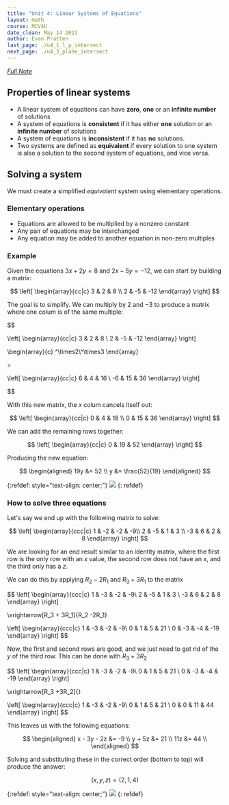 ```yaml
---
title: "Unit 4: Linear Systems of Equations"
layout: math
course: MCV4U
date_clean: May 14 2021
author: Evan Pratten
last_page: ./u4_1_l_p_intersect
next_page: ./u4_3_plane_intersect
---
```


*[Full Note]({{site.baseurl}}/static/pdf/mcv4u/4.2%20Solving%20Linear%20Systems%20of%20Equations%20(9.2)%20MATRICES.pdf)*

## Properties of linear systems

 - A linear system of equations can have **zero**, **one** or an **infinite number** of solutions
 - A system of equations is **consistent** if it has either **one** solution or an **infinite number** of solutions
 - A system of equations is **inconsistent** if it has **no** solutions.
 - Two systems are defined as **equivalent** if every solution to one system is also a solution to the second system of equations, and vice versa.

## Solving a system

We must create a simplified *equivalent* system using elementary operations.

### Elementary operations

 - Equations are allowed to be multiplied by a nonzero constant
 - Any pair of equations may be interchanged
 - Any equation may be added to another equation in non-zero multiples

### Example

Given the equations $3x +2y = 8$ and $2x -5y = -12$, we can start by building a matrix:

$$
\left[
\begin{array}{cc|c}
    3 & 2 & 8 \\
    2 & -5 & -12
\end{array}
\right]
$$

The goal is to simplify. We can multiply by $2$ and $-3$ to produce a matrix where one colum is of the same multiple:

$$
    
\left[
\begin{array}{cc|c}
    3 & 2 & 8 \\
    2 & -5 & -12
\end{array}
\right]

\begin{array}{c} ^\times2\\^\times3 \end{array}

=

\left[
\begin{array}{cc|c}
    6 & 4 & 16 \\
    -6 & 15 & 36
\end{array}
\right]

$$

With this new matrix, the $x$ colum cancels itself out:

$$
\left[
\begin{array}{cc|c}
    0 & 4 & 16 \\
    0 & 15 & 36
\end{array}
\right]
$$

We can add the remaining rows together:

$$
\left[
\begin{array}{cc|c}
    0 & 19 & 52
\end{array}
\right]
$$

Producing the new equation:

$$
\begin{aligned}
    19y &= 52 \\
    y &= \frac{52}{19}
\end{aligned}
$$

{:refdef: style="text-align: center;"}
![]({{site.baseurl}}/static/img/mcv4u/u4-2-2x3matrix.png)
{: refdef}

### How to solve three equations

Let's say we end up with the following matrix to solve:

$$
\left[
\begin{array}{ccc|c}
    1 & -2 & -2 & -9\\
    2 & -5 & 1 & 3 \\
    -3 & 6 & 2 & 8
\end{array}
\right]
$$

We are looking for an end result similar to an identity matrix, where the first row is the only row with an $x$ value, the second row does not have an $x$, and the third only has a $z$.

We can do this by applying $R_2 -2R_1$ and $R_3 + 3R_1$ to the matrix

$$
\left[
\begin{array}{ccc|c}
    1 & -3 & -2 & -9\\
    2 & -5 & 1 & 3 \\
    -3 & 6 & 2 & 8
\end{array}
\right]

\xrightarrow[R_3 + 3R_1]{R_2 -2R_1}

\left[
\begin{array}{ccc|c}
    1 & -3 & -2 & -9\\
    0 & 1 & 5 & 21 \\
    0 & -3 & -4 & -19
\end{array}
\right]
$$

Now, the first and second rows are good, and we just need to get rid of the $y$ of the third row. This can be done with $R_3 +3R_2$

$$
\left[
\begin{array}{ccc|c}
    1 & -3 & -2 & -9\\
    0 & 1 & 5 & 21 \\
    0 & -3 & -4 & -19
\end{array}
\right]

\xrightarrow[R_3 +3R_2]{}

\left[
\begin{array}{ccc|c}
    1 & -3 & -2 & -9\\
    0 & 1 & 5 & 21 \\
    0 & 0 & 11 & 44
\end{array}
\right]
$$

This leaves us with the following equations:

$$
\begin{aligned}
    x - 3y - 2z &= -9 \\
    y + 5z &= 21 \\
    11z &= 44 \\
\end{aligned}
$$

Solving and substituting these in the correct order (bottom to top) will produce the answer:

$$
(x, y, z) = (2, 1, 4)
$$

{:refdef: style="text-align: center;"}
![]({{site.baseurl}}/static/img/mcv4u/u4-2-3x4matrix.png)
{: refdef}
